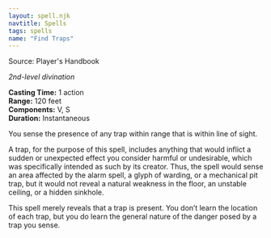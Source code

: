 ```yaml
---
layout: spell.njk
navtitle: Spells
tags: spells
name: "Find Traps"
---
```

Source: Player's Handbook

_2nd-level divination_

**Casting Time:** 1 action  
**Range:** 120 feet  
**Components:** V, S  
**Duration:** Instantaneous

You sense the presence of any trap within range that is within line of sight.

A trap, for the purpose of this spell, includes anything that would inflict a sudden or unexpected effect you consider harmful or undesirable, which was specifically intended as such by its creator. Thus, the spell would sense an area affected by the alarm spell, a glyph of warding, or a mechanical pit trap, but it would not reveal a natural weakness in the floor, an unstable ceiling, or a hidden sinkhole.

This spell merely reveals that a trap is present. You don’t learn the location of each trap, but you do learn the general nature of the danger posed by a trap you sense.